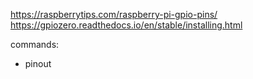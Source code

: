 https://raspberrytips.com/raspberry-pi-gpio-pins/
https://gpiozero.readthedocs.io/en/stable/installing.html

commands:
- pinout

